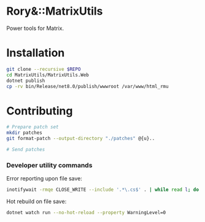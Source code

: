 # Rory&::MatrixUtils

Power tools for Matrix.

# Installation

```sh
git clone --recursive $REPO
cd MatrixUtils/MatrixUtils.Web
dotnet publish
cp -rv bin/Release/net8.0/publish/wwwroot /var/www/html_rmu
```

# Contributing

```sh
# Prepare patch set
mkdir patches
git format-patch --output-directory "./patches" @{u}..

# Send patches
```

### Developer utility commands

Error reporting upon file save:
```sh
inotifywait -rmqe CLOSE_WRITE --include '.*\.cs$' . | while read l; do clear; dotnet build --property WarningLevel=0; done
```

Hot rebuild on file save:
```sh
dotnet watch run --no-hot-reload --property WarningLevel=0
```
